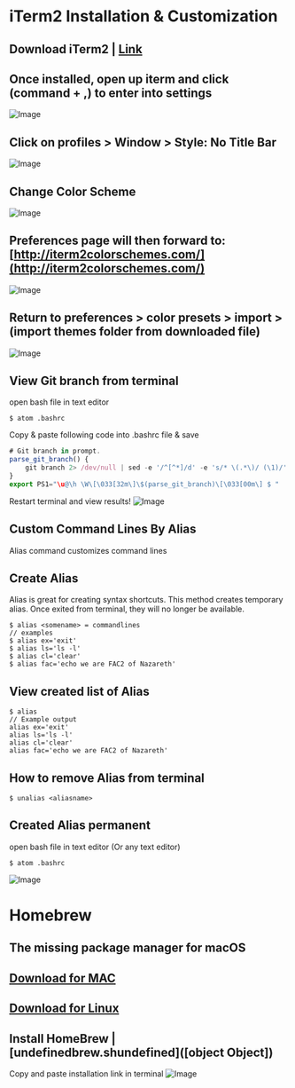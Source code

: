# iTerm2 Installation & Customization
## Download iTerm2 | [Link](https://www.iterm2.com/)


## Once installed, open up iterm and click (command + ,) to enter into settings
![Image](https://api.monosnap.com/rpc/file/download?id=E54rLCctf4dqprpSP9a3TQunfs2tP7)
## Click on profiles > Window > Style: No Title Bar
![Image](https://api.monosnap.com/rpc/file/download?id=TcftRLT6JFNMsnxJolSw3l4kLAjUmE)
## Change Color Scheme
![Image](https://api.monosnap.com/rpc/file/download?id=d2FZRegMkERKa5umo3f8GU1tZynCjO)
## Preferences page will then forward to: [http://iterm2colorschemes.com/](http://iterm2colorschemes.com/)


![Image](https://api.monosnap.com/rpc/file/download?id=E57Qw2R3E9xIgbRFPi8W9i0Bhx7Mdw)
## Return to preferences > color presets > import > (import themes folder from downloaded file) 
![Image](https://api.monosnap.com/rpc/file/download?id=Fh6f5F856mOxeoJ881RgLRPit8kDij)
## View Git branch from terminal
open bash file in text editor

```git
$ atom .bashrc 
```
Copy & paste following code into .bashrc file & save

```javascript
# Git branch in prompt.
parse_git_branch() {
    git branch 2> /dev/null | sed -e '/^[^*]/d' -e 's/* \(.*\)/ (\1)/'
}
export PS1="\u@\h \W\[\033[32m\]\$(parse_git_branch)\[\033[00m\] $ "
```
Restart terminal and view results!
![Image](https://api.monosnap.com/rpc/file/download?id=yJr71uKEuZxEUgYWh1zhvkXqqHN0dR)
## Custom Command Lines By Alias
Alias command customizes command lines


## Create Alias
Alias is great for creating syntax shortcuts. This method creates temporary alias. Once exited from terminal, they will no longer be available. 

```git
$ alias <somename> = commandlines
// examples
$ alias ex='exit'
$ alias ls='ls -l'
$ alias cl='clear'
$ alias fac='echo we are FAC2 of Nazareth'
```
## View created list of Alias

```git
$ alias
// Example output
alias ex='exit'
alias ls='ls -l'
alias cl='clear'
alias fac='echo we are FAC2 of Nazareth'
```
## How to remove Alias from terminal

```git
$ unalias <aliasname>
```
## Created Alias permanent
open bash file in text editor (Or any text editor)

```git
$ atom .bashrc 
```
![Image](https://api.monosnap.com/rpc/file/download?id=eTpZPmGE6wFCK0pTTvBRyQrm3lxcp6)
# Homebrew
## The missing package manager for macOS
## [Download for MAC](https://brew.sh/)
## [Download for Linux](http://linuxbrew.sh/)


## **Install HomeBrew | [undefinedbrew.sh**undefined]([object Object])
Copy and paste  installation link in terminal
![Image](https://api.monosnap.com/rpc/file/download?id=Kg71FXXbakIaxXa1Ej5z5KBOKCNjGk)










